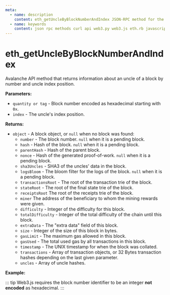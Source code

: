 ```yaml
---
meta:
  - name: description
    content: eth_getUncleByBlockNumberAndIndex JSON-RPC method for the Avalanche API available with examples in web3.js, web3.py, eth.rb, and cURL.
  - name: keywords
    content: json rpc methods curl api web3.py web3.js eth.rb javascript python ruby Avalanche 
---
```


# eth_getUncleByBlockNumberAndIndex 

Avalanche API method that returns information about an uncle of a block by number and uncle index position.   

**Parameters:**  

* `quantity or tag` - Block number encoded as hexadecimal starting with `0x`.
* `index` - The uncle's index position.

**Returns:** 

* `object` - A block object, or `null` when no block was found:
  * `number` - The block number. `null` when it is a pending block.
  * `hash` - Hash of the block. `null` when it is a pending block.
  * `parentHash` - Hash of the parent block.
  * `nonce` - Hash of the generated proof-of-work. `null` when it is a pending block.
  * `sha3Uncles` - SHA3 of the uncles' data in the block.
  * `logsBloom` - The bloom filter for the logs of the block. `null` when it is a pending block.
  * `transactionsRoot` - The root of the transaction trie of the block.
  * `stateRoot` - The root of the final state trie of the block.
  * `receiptsRoot` The root of the receipts trie of the block.
  * `miner` The address of the beneficiary to whom the mining rewards were given.
  * `difficulty` - Integer of the difficulty for this block.
  * `totalDifficulty` - Integer of the total difficulty of the chain until this block.
  * `extraData` - The "extra data" field of this block.
  * `size` - Integer of the size of this block in bytes.
  * `gasLimit` - The maximum gas allowed in this block.
  * `gasUsed` - The total used gas by all transactions in this block.
  * `timestamp` - The UNIX timestamp for when the block was collated.
  * `transactions` - Array of transaction objects, or 32 Bytes transaction hashes depending on the last given parameter.
  * `uncles` - Array of uncle hashes.

**Example:**

::: tip
Web3.js requires the block number identifier to be an integer **not encoded** as hexadecimal.
:::

<CodeSwitcher :languages="{js:'web3.js', py:'web3.py', rb:'eth.rb', cr:'cURL'}">
<template v-slot:js>

``` js
const Web3 = require("web3");
const node_url = "CHAINSTACK_NODE_URL";
const web3 = new Web3(node_url);
web3.eth.getUncle("19642298", 0, (err, uncle) => {
  console.log(uncle)
})
```

</template>
<template v-slot:py>

``` py
from web3 import Web3  
node_url = "CHAINSTACK_NODE_URL" 
web3 = Web3(Web3.HTTPProvider(node_url)) 
print(web3.eth.get_uncle_by_block("0x12BB7BA", 0))    
```

</template>
<template v-slot:rb>

``` rb
require "eth"
client = Eth::Client.create "CHAINSTACK_NODE_URL"
response = client.eth_get_uncle_count_by_block_number("0x12BB7BA")
puts response["result"].to_i(16)   
```

</template>
<template v-slot:cr>

``` sh
curl -X POST "CHAINSTACK_NODE_URL" \
  -H "Content-Type: application/json" \
  --data '{"method":"eth_getUncleByBlockNumberAndIndex","params":["0x12BB7BA", "0x0"],"id":1, "jsonrpc":"2.0"}'
```

</template>
</CodeSwitcher>